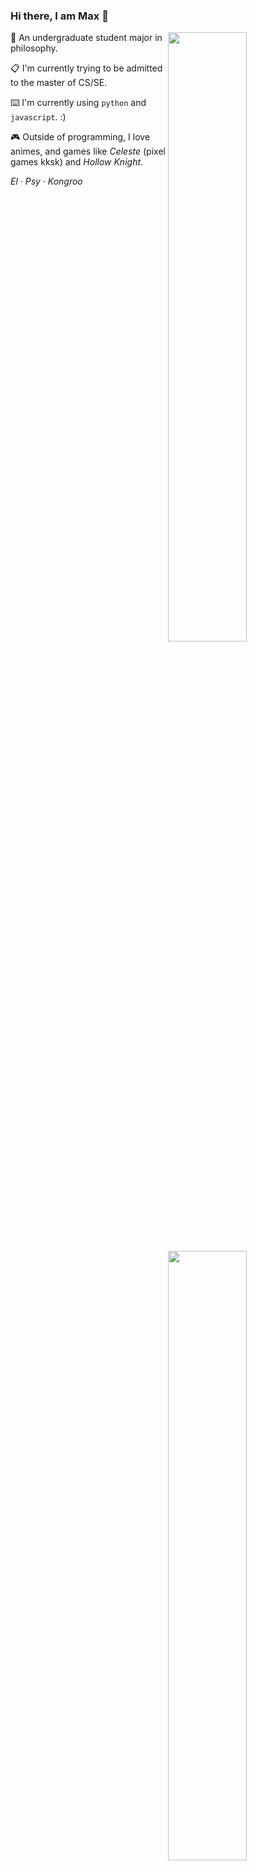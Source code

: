 ### Hi there, I am Max 👋
<img align="right" width="50%" src="https://github-readme-stats.vercel.app/api/top-langs/?username=MaxChang3&layout=compact&hide=scss,html,ejs,nunjucks,css,batchfile&langs_count=4" >

 <img align="right" width="50%"  src="https://github-readme-stats.vercel.app/api?username=MaxChang3" >

🏫 An undergraduate student major in philosophy. 

📋 I'm currently trying to be admitted to the master of CS/SE.

⌨️ I'm currently using `python` and `javascript`. :)

🎮  Outside of programming, I love animes, and games like *Celeste* (pixel games kksk) and *Hollow Knight*.

*El · Psy · Kongroo*

